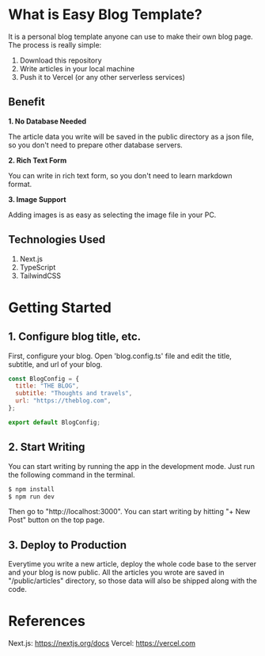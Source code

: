 # What is Easy Blog Template?

It is a personal blog template anyone can use to make their own blog page.
The process is really simple:

1. Download this repository
2. Write articles in your local machine
3. Push it to Vercel (or any other serverless services)

## Benefit

**1. No Database Needed**

The article data you write will be saved in the public directory as a json file, so you don't need to prepare other database servers.

**2. Rich Text Form**

You can write in rich text form, so you don't need to learn markdown format.

**3. Image Support**

Adding images is as easy as selecting the image file in your PC.

## Technologies Used

1. Next.js
2. TypeScript
3. TailwindCSS

# Getting Started

## 1. Configure blog title, etc.

First, configure your blog.
Open 'blog.config.ts' file and edit the title, subtitle, and url of your blog.

```javascript
const BlogConfig = {
  title: "THE BLOG",
  subtitle: "Thoughts and travels",
  url: "https://theblog.com",
};

export default BlogConfig;
```

## 2. Start Writing

You can start writing by running the app in the development mode.
Just run the following command in the terminal.

```bash
$ npm install
$ npm run dev
```

Then go to "http://localhost:3000". You can start writing by hitting "+ New Post" button on the top page.

## 3. Deploy to Production

Everytime you write a new article, deploy the whole code base to the server and your blog is now public.
All the articles you wrote are saved in "/public/articles" directory, so those data will also be shipped along with the code.

# References

Next.js: https://nextjs.org/docs
Vercel: https://vercel.com
